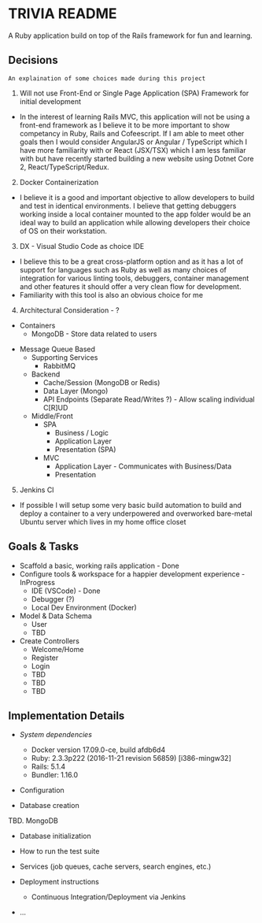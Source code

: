 # TRIVIA README

A Ruby application build on top of the Rails framework for fun and learning.

## Decisions
```
An explaination of some choices made during this project
```
1. Will not use Front-End or Single Page Application (SPA) Framework for initial development
  * In the interest of learning Rails MVC, this application will not be using a front-end framework as
  I believe it to be more important to show competancy in Ruby, Rails and Cofeescript.  If I am able to 
  meet other goals then I would consider AngularJS or Angular / TypeScript which I have more familiarity 
  with or React (JSX/TSX) which I am less familiar with but have recently started building a new website 
  using Dotnet Core 2, React/TypeScript/Redux.

2. Docker Containerization
  * I believe it is a good and important objective to allow developers to build and test in identical 
  environments.  I believe that getting debuggers working inside a local container mounted to the app
  folder would be an ideal way to build an application while allowing developers their choice of OS on
  their workstation.

3. DX - Visual Studio Code as choice IDE
  * I believe this to be a great cross-platform option and as it has a lot of support for languages
  such as Ruby as well as many choices of integration for various linting tools, debuggers, container
  management and other features it should offer a very clean flow for development.
  * Familiarity with this tool is also an obvious choice for me

4. Architectural Consideration - ?
  * Containers
    * MongoDB - Store data related to users
  - Message Queue Based
    - Supporting Services
      - RabbitMQ
    - Backend
      - Cache/Session (MongoDB or Redis)
      - Data Layer (Mongo)
      - API Endpoints (Separate Read/Writes ?) - Allow scaling individual C[R]UD
    - Middle/Front
      - SPA
        - Business / Logic
        - Application Layer
        - Presentation (SPA)        
      - MVC
        - Application Layer - Communicates with Business/Data
        - Presentation

5. Jenkins CI
  * If possible I will setup some very basic build automation to build and deploy a container
  to a very underpowered and overworked bare-metal Ubuntu server which lives in my home office closet

## Goals & Tasks

* Scaffold a basic, working rails application - Done
* Configure tools & workspace for a happier development experience - InProgress
  * IDE (VSCode) - Done
  * Debugger (?)
  * Local Dev Environment (Docker)
* Model & Data Schema
  * User
  * TBD
* Create Controllers
  * Welcome/Home
  * Register
  * Login
  * TBD
  * TBD
  * TBD

## Implementation Details

* *System dependencies*
  * Docker version 17.09.0-ce, build afdb6d4
  * Ruby: 2.3.3p222 (2016-11-21 revision 56859) [i386-mingw32]
  * Rails: 5.1.4
  * Bundler: 1.16.0

* Configuration

* Database creation

TBD.  MongoDB

* Database initialization

* How to run the test suite

* Services (job queues, cache servers, search engines, etc.)

* Deployment instructions
  
  - Continuous Integration/Deployment via Jenkins

* ...
